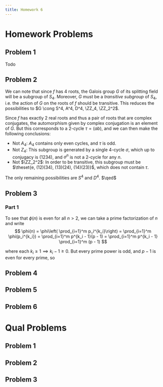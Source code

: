 ```yaml
---
title: Homework 6
---
```


# Homework Problems

## Problem 1
Todo

## Problem 2
We can note that since $f$ has 4 roots, the Galois group $G$ of its splitting field will be a subgroup of $S_4$.
Moreover, $G$ must be a *transitive subgroup* of $S_4$, i.e. the action of $G$ on the roots of $f$ should be transitive.
This reduces the possibilities to $G \cong S^4, A^4, D^4, \ZZ_4, \ZZ_2^2$.

Since $f$ has exactly 2 real roots and thus a pair of roots that are complex conjugates, the automorphism given by complex conjugation is an element of $G$.
But this corresponds to a 2-cycle $\tau = (ab)$, and we can then make the following conclusions:

- Not $A_4$: $A_4$ contains only even cycles, and $\tau$ is odd.
- Not $Z_4$: This subgroup is generated by a single 4-cycle $\sigma$, which up to conjugacy is $(1234)$, and $\sigma^n$ is not a 2-cycle for any $n$.
- Not $\ZZ_2^2$: In order to be transitive, this subgroup must be $\theset{e, (12)(34), (13)(24), (14)(23)}$, which does not contain $\tau$.

The only remaining possibilities are $S^4$ and $D^4$. $\qed$

## Problem 3

### Part 1

To see that $\phi(n)$ is even for all $n>2$, we can take a prime factorization of $n$ and write
$$
\phi(n) = \phi\left( \prod_{i=1}^m p_i^{k_i}\right) = \prod_{i=1}^m \phi(p_i^{k_i}) = \prod_{i=1}^m p^{k_i - 1}(p - 1) = \prod_{i=1}^m p^{k_i - 1} \prod_{i=1}^m (p - 1)
$$

where each $k_i \geq 1 \implies k_i-1 \geq 0$. But every prime power is odd, and $p-1$ is even for every prime, so 

## Problem 4

## Problem 5

## Problem 6




# Qual Problems

## Problem 1

## Problem 2

## Problem 3

